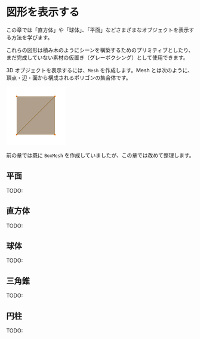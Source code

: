 図形を表示する
==========

この章では「直方体」や「球体」、「平面」などさまざまなオブジェクトを表示する方法を学びます。

これらの図形は積み木のようにシーンを構築するためのプリミティブとしたり、まだ完成していない素材の仮置き（グレーボクシング）として使用できます。

3D オブジェクトを表示するには、`Mesh` を作成します。Mesh とは次のように、頂点・辺・面から構成されるポリゴンの集合体です。

![](img/shapes-1.png)

前の章では既に `BoxMesh` を作成していましたが、この章では改めて整理します。

平面
----------

TODO:

直方体
----------

TODO:

球体
----------

TODO:

三角錐
----------

TODO:

円柱
----------

TODO:

